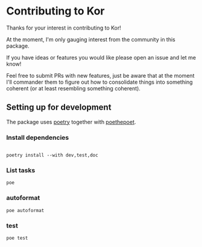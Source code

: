 # Contributing to Kor

Thanks for your interest in contributing to Kor!

At the moment, I'm only gauging interest from the community in this package.

If you have ideas or features you would like please open an issue and let me
know!

Feel free to submit PRs with new features, just be aware that at the moment
I'll commander them to figure out how to consolidate things into something
coherent (or at least resembling something coherent).

## Setting up for development

The package uses [poetry](https://python-poetry.org/) together with
[poethepoet](https://github.com/nat-n/poethepoet).

### Install dependencies

```shell

poetry install --with dev,test,doc
```

### List tasks

```shell
poe
```

### autoformat

```shell
poe autoformat
```

### test

```shell
poe test
```
